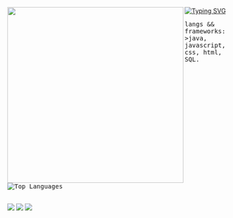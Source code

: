 <p float="left">
  <a href="https://git.io/typing-svg"><img src="https://readme-typing-svg.herokuapp.com?font=Fira+Code&pause=1000&color=11881A&width=435&lines=millena+anastacio+eu+te+amo" alt="Typing SVG" /></a>
  <img src="https://github.com/user-attachments/assets/1b3fe76a-d4fe-4aff-ac67-b02fdbf854b3" width=400 align=left>

<p float="left">
    <samp>
  langs && frameworks:<br>
    >java, javascript, css, html, SQL.
  <br>
  <br />
      <img src="https://github-readme-stats.vercel.app/api/top-langs/?username=firwe&layout=compact&theme=jolly" alt="Top Languages">
  </samp>
</p>
  </p>
    </div>
      </div>
    <br>
  </div>
<div> 
  <a href="https://www.instagram.com/j.souzs_" target="_blank"><img src="https://img.shields.io/badge/-Instagram-%23E4405F?style=for-the-badge&logo=instagram&logoColor=white" target="_blank"></a>
  <a href = "joao.asouzs@gmail.com"><img src="https://img.shields.io/badge/-Gmail-%23333?style=for-the-badge&logo=gmail&logoColor=white" target="_blank"></a>
  <a href="https://www.linkedin.com/in/joão-souza-366616356" target="_blank"><img src="https://img.shields.io/badge/-LinkedIn-%230077B5?style=for-the-badge&logo=linkedin&logoColor=white" target="_blank"></a> 
  
</div>
